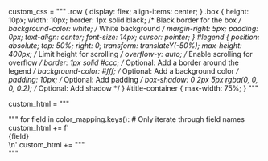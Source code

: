 custom_css = """
.row {
    display: flex;
    align-items: center;
}
.box {
    height: 10px;
    width: 10px;
    border: 1px solid black; /* Black border for the box */
    background-color: white; /* White background */
    margin-right: 5px;
    padding: 0px;
    text-align: center;
    font-size: 14px;
    cursor: pointer;
}
#legend {
    position: absolute;
    top: 50%;
    right: 0;
    transform: translateY(-50%);
    max-height: 400px; /* Limit height for scrolling */
    overflow-y: auto; /* Enable scrolling for overflow */
    border: 1px solid #ccc; /* Optional: Add a border around the legend */
    background-color: #fff; /* Optional: Add a background color */
    padding: 10px; /* Optional: Add padding */
    box-shadow: 0 2px 5px rgba(0, 0, 0, 0.2); /* Optional: Add shadow */
}
#title-container {
    max-width: 75%;
}
"""





custom_html = """
<div id="legend" class="container-box">
"""
for field in color_mapping.keys():  # Only iterate through field names
    custom_html += f'    <div class="row"><div id="{field}" class="box"></div>{field}</div>\n'
custom_html += """
</div>
"""

